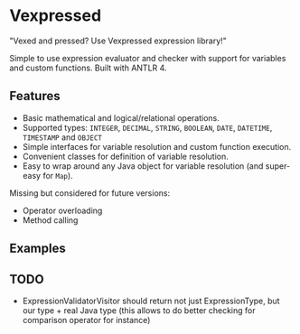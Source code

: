# Vexpressed

"Vexed and pressed? Use Vexpressed expression library!"

Simple to use expression evaluator and checker with support for variables and custom functions.
Built with ANTLR 4.


## Features

* Basic mathematical and logical/relational operations.
* Supported types: `INTEGER`, `DECIMAL`, `STRING`, `BOOLEAN`, `DATE`, `DATETIME`, `TIMESTAMP`
and `OBJECT`
* Simple interfaces for variable resolution and custom function execution.
* Convenient classes for definition of variable resolution.
* Easy to wrap around any Java object for variable resolution (and super-easy for `Map`).

Missing but considered for future versions:

* Operator overloading
* Method calling


## Examples

## TODO

* ExpressionValidatorVisitor should return not just ExpressionType, but our type + real Java type
(this allows to do better checking for comparison operator for instance)